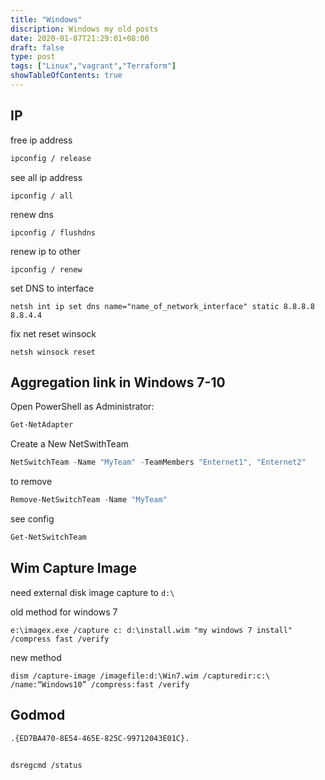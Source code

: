```yaml
---
title: "Windows"
discription: Windows my old posts
date: 2020-01-07T21:29:01+08:00 
draft: false
type: post
tags: ["Linux","vagrant","Terraform"]
showTableOfContents: true
--- 
```





## IP

free ip address
```cmd
ipconfig / release
```

see all ip address
```
ipconfig / all
```
renew dns
```
ipconfig / flushdns
```
renew ip to other
```
ipconfig / renew
```

set DNS to interface
```
netsh int ip set dns name="name_of_network_interface" static 8.8.8.8 8.8.4.4

```

fix net reset winsock 
```
netsh winsock reset
```

## Aggregation link in Windows 7-10 

Open PowerShell as Administrator: 
```powershell
Get-NetAdapter
```
Create a New NetSwithTeam
```powershell
NetSwitchTeam -Name "MyTeam" -TeamMembers "Enternet1", "Enternet2"
```

to remove
```powershell
Remove-NetSwitchTeam -Name "MyTeam"
```
see config
```powershell
Get-NetSwitchTeam
```


## Wim Capture Image

need external disk image capture to `d:\`

old method for windows 7
```
e:\imagex.exe /capture c: d:\install.wim "my windows 7 install" /compress fast /verify
```
new method
```
dism /capture-image /imagefile:d:\Win7.wim /capturedir:c:\ /name:“Windows10” /compress:fast /verify 
```
## Godmod

```
.{ED7BA470-8E54-465E-825C-99712043E01C}.
```


## 

```
dsregcmd /status
```